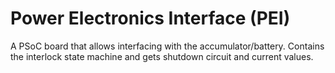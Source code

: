 # Power Electronics Interface (PEI)
A PSoC board that allows interfacing with the accumulator/battery. Contains the interlock state machine and gets shutdown circuit and current values.
